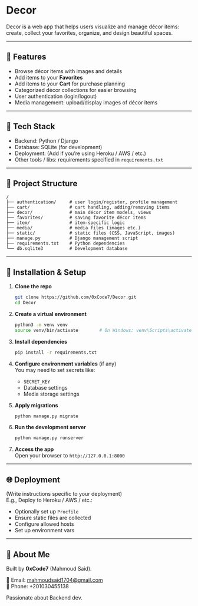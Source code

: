 # Decor

Decor is a web app that helps users visualize and manage décor items: create, collect your favorites, organize, and design beautiful spaces.  

---

## 🚀 Features

- Browse décor items with images and details  
- Add items to your **Favorites**  
- Add items to your **Cart** for purchase planning  
- Categorized décor collections for easier browsing  
- User authentication (login/logout)  
- Media management: upload/display images of décor items  

---

## 🧰 Tech Stack

- Backend: Python / Django  
- Database: SQLite (for development)  
- Deployment: (Add if you’re using Heroku / AWS / etc.)  
- Other tools / libs: requirements specified in `requirements.txt`  

---

## 📂 Project Structure

```text
/
├── authentication/     # user login/register, profile management
├── cart/               # cart handling, adding/removing items
├── decor/              # main décor item models, views
├── favorites/          # saving favorite décor items
├── item/               # item-specific logic
├── media/              # media files (images etc.)
├── static/             # static files (CSS, JavaScript, images)
├── manage.py           # Django management script
├── requirements.txt    # Python dependencies
└── db.sqlite3          # Development database
```

---

## 🔧 Installation & Setup

1. **Clone the repo**  
   ```bash
   git clone https://github.com/0xCode7/Decor.git
   cd Decor
   ```

2. **Create a virtual environment**  
   ```bash
   python3 -m venv venv
   source venv/bin/activate        # On Windows: venv\Scripts\activate
   ```

3. **Install dependencies**  
   ```bash
   pip install -r requirements.txt
   ```

4. **Configure environment variables** (if any)  
   You may need to set secrets like:
   - `SECRET_KEY`  
   - Database settings  
   - Media storage settings  

5. **Apply migrations**  
   ```bash
   python manage.py migrate
   ```

6. **Run the development server**  
   ```bash
   python manage.py runserver
   ```

7. **Access the app**  
   Open your browser to `http://127.0.0.1:8000`  

---


## 🌐 Deployment

(Write instructions specific to your deployment)  
E.g., Deploy to Heroku / AWS / etc.:

- Optionally set up `Procfile`  
- Ensure static files are collected  
- Configure allowed hosts  
- Set up environment vars  

---
## 👤 About Me

Built by **0xCode7** (Mahmoud Said).

📧 Email: mahmoudsaid1704@gmail.com  
📱 Phone: +201030455138  

Passionate about Backend dev.  
